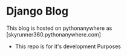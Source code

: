 # Django Blog
This blog is hosted on pythonanywhere as [skyrunner360.pythonanywhere.com]

- This repo is for it's development Purposes